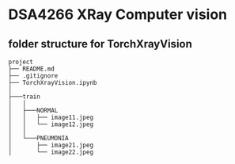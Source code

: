 # DSA4266 XRay Computer vision

## folder structure for TorchXrayVision
```
project
├── README.md
├── .gitignore   
├── TorchXrayVision.ipynb
│
├───train
│   │
│   ├───NORMAL
│   │   ├── image11.jpeg
│   │   └── image12.jpeg
│   │   
│   └───PNEUMONIA   
│       ├── image21.jpeg
│       └── image22.jpeg
```